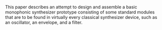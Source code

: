 This paper describes an attempt to design and assemble a basic monophonic synthesizer prototype consisting of some standard modules that are to be found in virtually every classical synthesizer device, such as an oscillator, an envelope, and a filter. 
